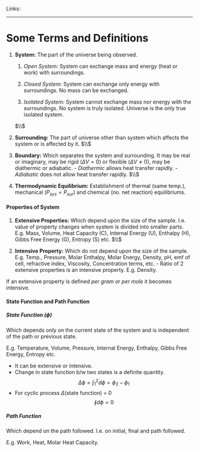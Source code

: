 Links: 
___
# Some Terms and Definitions
1. **System:** The part of the universe being observed.  
	1. *Open System:* System can exchange mass and energy (heat or work) with surroundings. 
	
	2. *Closed System:* System can exchange only energy with surroundings. No mass can be exchanged. 
	
	3. *Isolated System:* System cannot exchange mass nor energy with the surroundings. No system is truly isolated. Universe is the only true isolated system.
	   
	$\\$
1. **Surrounding:** The part of universe other than system which affects the system or is affected by it. 
	$\\$

1. **Boundary:** Which separates the system and surrounding. It may be real or imaginary, may be rigid ($\Delta V = 0$) or flexible ($\Delta V \neq 0$), may be diathermic or adiabatic.
	   - *Diathermic* allows heat transfer rapidly.
	   - *Adiabatic* does not allow heat transfer rapidly.
	 $\\$

3. **Thermodynamic Equilibrium:** Establishment of thermal (same temp.), mechanical ($P_{sys} = P_{sur}$) and chemical (no. net reaction) equilibriums.

#### Properties of System
1. **Extensive Properties:** Which depend upon the size of the sample. I.e. value of property changes when system is divided into smaller parts. 
   E.g. Mass, Volume, Heat Capacity (C), Internal Energy (U), Enthalpy (H), Gibbs Free Energy (G), Entropy (S) etc.
   $\\$

2. **Intensive Property:** Which do not depend upon the size of the sample. 
   E.g. Temp., Pressure, Molar Enthalpy, Molar Energy, Density, pH, emf of cell, refractive index, Viscosity, Concentration terms, etc.
	   - Ratio of 2 extensive properties is an intensive property. E.g. Density. 

If an extensive property is defined *per gram or per mole* it becomes intensive.

#### State Function and Path Function
##### State Function ($\phi$)
Which depends only on the current state of the system and is independent of the path or previous state.

E.g. Temperature, Volume, Pressure, Internal Energy, Enthalpy, Gibbs Free Energy, Entropy etc. 

- It can be extensive or intensive. 
- Change in state function b/w two states is a definite quantity. 
  $$\Delta \phi = \int_{1}^{2} d\phi = \phi_{2} - \phi_{1}$$
- For cyclic process $\Delta$(state function) = 0
  $$\oint d\phi = 0$$

##### Path Function
Which depend on the path followed. I.e. on initial, final and path followed.

E.g. Work, Heat, Molar Heat Capacity.
